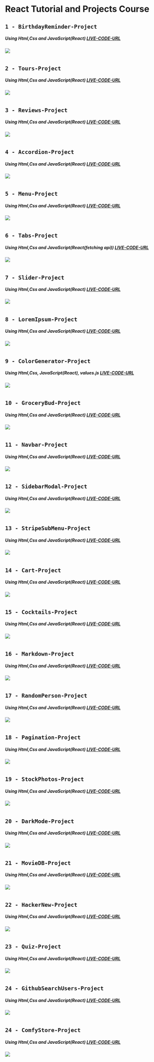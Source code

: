 # React Tutorial and Projects Course

## `1 - BirthdayReminder-Project`

##### Using Html,Css and JavaScript(React) [LIVE-CODE-URL](https://react-projects-1-birthday-reminder.netlify.app/)

![](images/BirthdayReminder.gif)

#

## `2 - Tours-Project`

##### Using Html,Css and JavaScript(React) [LIVE-CODE-URL](https://react-projects-2-tours.netlify.app/)

![](images/Tours.gif)

#

## `3 - Reviews-Project`

##### Using Html,Css and JavaScript(React) [LIVE-CODE-URL](https://react-projects-3-reviews.netlify.app/)

![](images/Reviews.gif)

#

## `4 - Accordion-Project`

##### Using Html,Css and JavaScript(React) [LIVE-CODE-URL](https://react-projects-4-accordion.netlify.app/)

![](images/Accordion.gif)

#

## `5 - Menu-Project`

##### Using Html,Css and JavaScript(React) [LIVE-CODE-URL](https://react-projects-5-menu.netlify.app/)

![](images/Menu.gif)

#

## `6 - Tabs-Project`

##### Using Html,Css and JavaScript(React(fetching api)) [LIVE-CODE-URL](https://react-projects-6-tabs.netlify.app/)

![](images/Tabs.gif)

#

## `7 - Slider-Project`

##### Using Html,Css and JavaScript(React) [LIVE-CODE-URL](https://react-projects-7-slider.netlify.app/)

![](images/Slider.gif)

#

## `8 - LoremIpsum-Project`

##### Using Html,Css and JavaScript(React) [LIVE-CODE-URL](https://react-projects-8-lorem-ipsum-generator.netlify.app/)

![](images/LoremIpsum.gif)

#

## `9 - ColorGenerator-Project`

##### Using Html,Css, JavaScript(React), values.js [LIVE-CODE-URL](https://react-projects-9-color-generator.netlify.app/)

![](images/ColorGenerator.gif)

#

## `10 - GroceryBud-Project`

##### Using Html,Css and JavaScript(React) [LIVE-CODE-URL](https://react-projects-10-grocery-bud.netlify.app/)

![](images/GroceryBud.gif)

#

## `11 - Navbar-Project`

##### Using Html,Css and JavaScript(React) [LIVE-CODE-URL](https://react-projects-11-navbar.netlify.app/)

![](images/Navbar.gif)

#

## `12 - SidebarModal-Project`

##### Using Html,Css and JavaScript(React) [LIVE-CODE-URL](https://react-projects-12-sidebar-modal.netlify.app/)

![](images/SidebarModal.gif)

#

## `13 - StripeSubMenu-Project`

##### Using Html,Css and JavaScript(React) [LIVE-CODE-URL](https://react-projects-13-stripe-submenus.netlify.app/)

![](images/StripeSubMenu.png)

#

## `14 - Cart-Project`

##### Using Html,Css and JavaScript(React) [LIVE-CODE-URL](https://react-projects-14-usereducer-cart.netlify.app/)

![](images/Cart.png)

#

## `15 - Cocktails-Project`

##### Using Html,Css and JavaScript(React) [LIVE-CODE-URL](https://react-projects-15-cocktails.netlify.app/)

![](images/Cocktails.png)

#

## `16 - Markdown-Project`

##### Using Html,Css and JavaScript(React) [LIVE-CODE-URL](https://react-projects-16-markdown-preview.netlify.app/)

![](images/Markdown.png)

#

## `17 - RandomPerson-Project`

##### Using Html,Css and JavaScript(React) [LIVE-CODE-URL](https://react-projects-17-random-user.netlify.app/)

![](images/RandomPerson.png)

#

## `18 - Pagination-Project`

##### Using Html,Css and JavaScript(React) [LIVE-CODE-URL](https://react-projects-18-pagination.netlify.app/)

![](images/Pagination.png)

#

## `19 - StockPhotos-Project`

##### Using Html,Css and JavaScript(React) [LIVE-CODE-URL](https://react-projects-19-stock-photos.netlify.app/)

![](images/StockPhotos.png)

#

## `20 - DarkMode-Project`

##### Using Html,Css and JavaScript(React) [LIVE-CODE-URL](https://react-projects-20-dark-mode.netlify.app/)

![](images/DarkMode.png)

#

## `21 - MovieDB-Project`

##### Using Html,Css and JavaScript(React) [LIVE-CODE-URL](https://react-projects-21-movie-db.netlify.app/)

![](images/MoviesDb.png)

#

## `22 - HackerNew-Project`

##### Using Html,Css and JavaScript(React) [LIVE-CODE-URL](https://react-projects-22-hacker-news.netlify.app/)

![](images/HackerNew.png)

#

## `23 - Quiz-Project`

##### Using Html,Css and JavaScript(React) [LIVE-CODE-URL](https://react-projects-23-quiz.netlify.app/)

![](images/Quiz.png)

#

## `24 - GithubSearchUsers-Project`

##### Using Html,Css and JavaScript(React) [LIVE-CODE-URL](https://react-search-github-users.netlify.app/)

![](images/GithubSearchUsers.png)

#

## `24 - ComfyStore-Project`

##### Using Html,Css and JavaScript(React) [LIVE-CODE-URL](https://react-course-comfy-sloth-store.netlify.app/)

![](images/ComfyStore.png)
